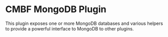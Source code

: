 # CMBF MongoDB Plugin

This plugin exposes one or more MongoDB databases and various helpers to provide a powerful interface to MongoDB to other plugins.
